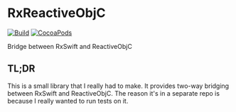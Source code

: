 # RxReactiveObjC 
[![Build](https://github.com/igor-makarov/RxReactiveObjC/workflows/Build/badge.svg)](https://github.com/igor-makarov/RxReactiveObjC/actions)
[![CocoaPods](https://img.shields.io/cocoapods/v/RxReactiveObjC)](https://cocoapods.org/pods/RxReactiveObjC)

Bridge between RxSwift and ReactiveObjC
## TL;DR
This is a small library that I really had to make. It provides two-way bridging between RxSwift and ReactiveObjC. The reason it's in a separate repo is because I really wanted to run tests on it.
